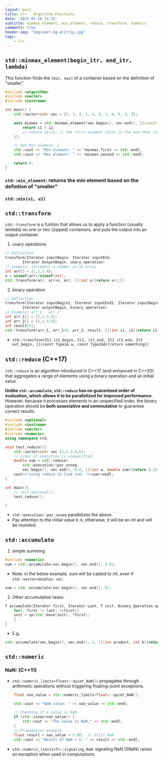 ```yaml
---
layout: post
title: C++ - Algorithm Functions
date: '2023-01-20 13:19'
subtitle: minmax_element, min_element, reduce, transform, numeric
comments: true
header-img: "img/post-bg-alitrip.jpg"
tags:
    - C++
---
```


## `std::minmax_element(begin_itr, end_itr, lambda)`

This function finds the `[min, max]` of a container based on the definition of "smaller".

```cpp
#include <algorithm>
#include <vector>
#include <iostream>

int main() {
    std::vector<int> vec = {3, 1, 4, 1, 5, 9, 2, 6, 5, 3, 5};

    auto minmax = std::minmax_element(vec.begin(), vec.end(), [](const int& i1, const int& i2){
        return i1 < i2;
        // return i1>i2; // the first element (min) is the one that satisfies this condition throughout the container
    });

    // See Min element: 1
    std::cout << "Min element: " << *minmax.first << std::endl;
    std::cout << "Max element: " << *minmax.second << std::endl;

    return 0;
}
```

### `std::min_element`: returns the min element based on the defintion of "smaller"

### `std::min(v1, v2)`

## `std::transform`

`std::transform` is a funtion that allows us to apply a function (usually lambda) on one or two (zipped) containers, and puts the output into an output container.

1. unary operations

```cpp
// Definition
transform(Iterator inputBegin, Iterator inputEnd, 
        Iterator OutputBegin, unary_operation) 
// example: increment a number in an array
int arr[] = {1,2,3,4}; 
n = sizeof(arr)/sizeof(int); 
std::transform(arr, arr+n, arr, [](int x){return x+1;})
```

2. binary operation

```cpp
// Definition
transform(Iterator inputBegin1, Iterator inputEnd1, Iterator inputBegin2, 
        Iterator outputBegin, binary_operation)
// Example: arr_1 - arr 2 
int arr_1[] = {1,2,3,4}; 
int arr_2[] = {1,2,3,4}; 
int result[5]; 
std::transform(arr_1, arr_1+4, arr_2, result, [](int i1, i2){return i1 - i2; }); 
```

- `std::transform(It1 it1_begin, It1, it1_end, It2 it2_end, It3 out_begin, [](const Type1& a, const Type2&b){return something})`

## `std::reduce` (C++17)

`std::reduce` is an algorithm introduced in C++17 (and enhanced in C++20) that aggregates a range of elements using a binary operation and an initial value. 

**Unlike `std::accumulate`, `std::reduce` has no guaranteed order of evaluation, which allows it to be parallelized for improved performance.** However, because it processes elements in an unspecified order, the binary operation should be **both associative and commutative** to guarantee correct results.

```cpp
#include <optional>
#include <iostream>
#include <vector>
#include <numeric>
using namespace std;

void test_reduce(){
    std::vector<int> vec {1,2,3,4,5};
    // order of execution is unspecified
    double sum = std::reduce(
        std::execution::par_unseq,
        vec.begin(), vec.end(), 0.0, [](int a, double sum){return 0.25*a + sum;});
    cout<<"using reduce to find sum: "<<sum<<endl;
}

int main(){
    // test_optional();
    test_reduce();

}
```

- `std::execution::par_unseq` parallelizes the above.
-  Pay attention to the initial value `0.0`, otherwise, it will be an int and will be rounded.

## `std::accumulate`

1. simple summing

```cpp
#include <numeric>
sum = std::accumulate(vec.begin(), vec.end(), 0.0); 
```

- Note: in the below example, sum will be casted to int, even if `std::vector<double> vec`:

```cpp
sum = std::accumulate(vec.begin(), vec.end(), 0); 
```

2. Other accumulative tasks:

```cpp
T accumulate(Iterator first, Iterator Last, T init, Binary_Operation op){
    for(; first != last; ++first){
    init = op(std::move(init), *first); 
    }
}
```

- E.g,

```cpp
std::accumulate(vec.begin(), vec.end(), 1, [](int product, int b){return product*b}); 
```

## `std::numeric`

### NaN: (C++11)

- `std::numeric_limits<float>::quiet_NaN()`: propagates through arithmetic operations without triggering floating-point exceptions.

```cpp
    float nan_value = std::numeric_limits<float>::quiet_NaN();

    std::cout << "NaN value: " << nan_value << std::endl;

    // Checking if a value is NaN
    if (std::isnan(nan_value)) {
        std::cout << "The value is NaN." << std::endl;
    }
    // Propagation example
    float result = nan_value + 5.0f;  // Still NaN
    std::cout << "Result of NaN + 5: " << result << std::endl;

```

- `std::numeric_limits<T>::signaling_NaN`: signaling NaN (SNaN) raises an exception when used in computations.
